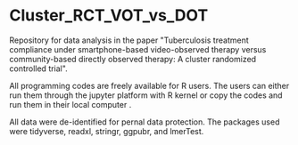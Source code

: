# Cluster_RCT_VOT_vs_DOT
Repository for data analysis in the paper "Tuberculosis treatment compliance under smartphone-based video-observed therapy versus community-based directly observed therapy: A cluster randomized controlled trial".

All programming codes are freely available for R users. The users can either run them through the jupyter platform with R kernel or copy the codes and run them in their local computer .

All data were de-identified for pernal data protection. The packages used were  tidyverse, readxl, stringr, ggpubr, and lmerTest.
